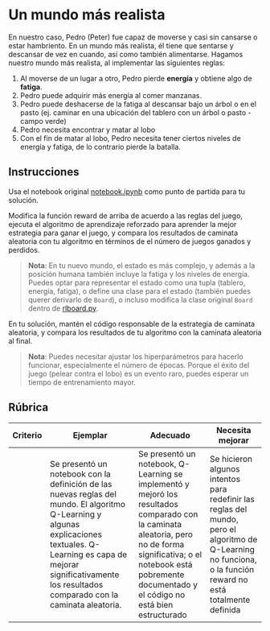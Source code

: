 # Un mundo más realista

En nuestro caso, Pedro (Peter) fue capaz de moverse y casi sin cansarse o estar hambriento. En un mundo más realista, él tiene que sentarse y descansar de vez en cuando, así como también alimentarse. Hagamos nuestro mundo más realista, al implementar las siguientes reglas:

1. Al moverse de un lugar a otro, Pedro pierde **energía** y obtiene algo de **fatiga**.
2. Pedro puede adquirir más energía al comer manzanas.
3. Pedro puede deshacerse de la fatiga al descansar bajo un árbol o en el pasto (ej. caminar en una ubicación del tablero con un árbol o pasto - campo verde)
4. Pedro necesita encontrar y matar al lobo
5. Con el fin de matar al lobo, Pedro necesita tener ciertos niveles de energía y fatiga, de lo contrario pierde la batalla.

## Instrucciones

Usa el notebook original [notebook.ipynb](../notebook.ipynb) como punto de partida para tu solución.

Modifica la función reward de arriba de acuerdo a las reglas del juego, ejecuta el algoritmo de aprendizaje reforzado para aprender la mejor estrategia para ganar el juego, y compara los resultados de caminata aleatoria con tu algoritmo en términos de el número de juegos ganados y perdidos.

> **Nota**: En tu nuevo mundo, el estado es más complejo, y además a la posición humana también incluye la fatiga y los niveles de energía. Puedes optar para representar el estado como una tupla (tablero, energía, fatiga), o define una clase para el estado (también puedes querer derivarlo de `Board`), o incluso modifica la clase original `Board` dentro de [rlboard.py](../rlboard.py).

En tu solución, mantén el código responsable de la estrategia de caminata aleatoria, y compara los resultados de tu algoritmo con la caminata aleatoria al final.

> **Nota**: Puedes necesitar ajustar los hiperparámetros para hacerlo funcionar, especialmente el número de épocas. Porque el éxito del juego (pelear contra el lobo) es un evento raro, puedes esperar un tiempo de entrenamiento mayor.

## Rúbrica

| Criterio | Ejemplar                                                                                                                                                                                             | Adecuado                                                                                                                                                                                | Necesita mejorar                                                                                                                          |
| -------- | ----------------------------------------------------------------------------------------------------------------------------------------------------------------------------------------------------- | --------------------------------------------------------------------------------------------------------------------------------------------------------------------------------------- | ------------------------------------------------------------------------------------------------------------------------------------------ |
|          | Se presentó un notebook con la definición de las nuevas reglas del mundo. El algoritmo Q-Learning y algunas explicaciones textuales. Q-Learning es capa de mejorar significativamente los resultados comparado con la caminata aleatoria. | Se presentó un notebook, Q-Learning se implementó y mejoró los resultados comparado con la caminata aleatoria, pero no de forma significativa; o el notebook está pobremente documentado y el código no está bien estructurado | Se hicieron algunos intentos para redefinir las reglas del mundo, pero el algoritmo de Q-Learning no funciona, o la función reward no está totalmente definida |
